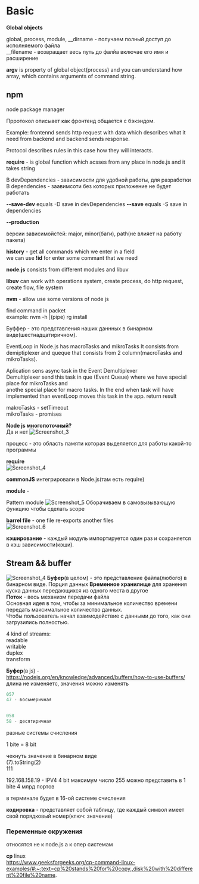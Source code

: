 # Basic

**Global objects**

global, process, module,
__dirname - получаем полный доступ до исполняемого файла  
__filename - возвращает весь путь до фалйа включае его имя и расширение  

**argv** is property of global object(process) and you can understand how array, which contains arguments of command string.  




## npm

node package manager

Прротокол описыает как фронтенд общается с бэкэндом.

Example: frontennd sends http request with data which describes what it need from backend and backend sends response.

Protocol describes rules in this case how they will interacts.

**require** - is global function which acsses from any place in node.js and it takes string

В devDependencies - зависимости для  удобной работы, для разработки 
В dependencies - заавимсоти без которых приложение не будет работать

**--save-dev**  equals -D save in devDependencies
**--save** equals -S save in dependencies

**--production**

версии зависимойстей: major, minor(баги), path(не влияет на работу пакета)

**history** - get all commands which we enter in a field  
we can use **!id** for enter some commant that we need

**node.js** consists from different modules and libuv

**libuv** can work with operations system, create process, do http request, create flow, file system

**nvm** - allow use some versions of node js

find command in packet    
example: nvm -h |(pipe) rg install

Буффер - это представления наших даннных в бинарном виде(шестнадцатиричном).

EventLoop in Node.js has macroTasks and mikroTasks
It consists from demiptiplexer and queque that consists from 2 column(macroTasks and mikroTasks).

Aplication sens async task in the Event Demultiplexer  
Demultiplexer send this task in que (Event Queue) where we have special place for mikroTasks and  
anothe special place for macro tasks.
In the end when task will have implemented than eventLoop moves this task in the app. return result

makroTasks - setTimeout  
mikroTasks - promises


**Node js многопоточный?**  
Да и нет
![Screenshot_3](https://user-images.githubusercontent.com/66359081/172872158-06be9bb0-1f8c-43c0-9478-60ac0f737e3e.png)

процесс - это область  памяти которая выделяется для работы какой-то программы

**require**  
![Screenshot_4](https://user-images.githubusercontent.com/66359081/172889772-bad5a88b-c28c-4693-94e0-7d8ff5d364b2.png)

**commonJS** интегрировали в Node.js(там есть require)


**module** - 

Pattern module 
![Screenshot_5](https://user-images.githubusercontent.com/66359081/172891225-2cb0ac02-a884-4d16-be5f-3ef19822ed2d.png)
Оборачиваем в самовызывающую функцию чтобы сделать scope


**barrel file** - one file re-exports another files  
![Screenshot_6](https://user-images.githubusercontent.com/66359081/172895716-f7981e05-6191-47ca-93c2-8627a50a1bb0.png)

**кэширование** - каждый модуль импортируется один раз и сохраняется в кэш зависимости(кэши).

## Stream && buffer
![Screenshot_4](https://user-images.githubusercontent.com/66359081/174285836-2483294c-61eb-4995-9595-64023b5edd89.png)
**Буфер**(в целом) - это представление файла(любого) в бинарном виде.
Порция данных
**Временное хранилище** для хранения куска данных передающихся  из одного места в другое  
**Поток** - весь механизм передачи файла  
Основная идея в том, чтобы за минимальное количество времени передать максимальное количество данных.  
Чтобы пользователь начал взаимодействие с данными до того, как они загрузились полностью.  

4 kind of streams:  
readable  
writable  
duplex  
transform

**Буфер**(в js) -    
https://nodejs.org/en/knowledge/advanced/buffers/how-to-use-buffers/
длина не изменяетс, значения можно изменять



```js
057
47 - восьмеричная


058
58 - десятиричная
```
разные системы счисления

1 bite = 8 bit

чекнуть значение в бинарном виде  
(7).toString(2)  
111

192.168.158.19  - IPV4
4 bit
максимум  число 255 можно представить в 1 bite
4 млрд портов

в терминале будет в 16-ой системе счисления

**кодировка** - представляет собой таблицу, где каждый символ имеет свой порядковый номер(ключ: значение)


### Переменные окружения  

относятся не к node.js а к опер системам  


**cp** linux  
https://www.geeksforgeeks.org/cp-command-linux-examples/#:~:text=cp%20stands%20for%20copy.,disk%20with%20different%20file%20name.










